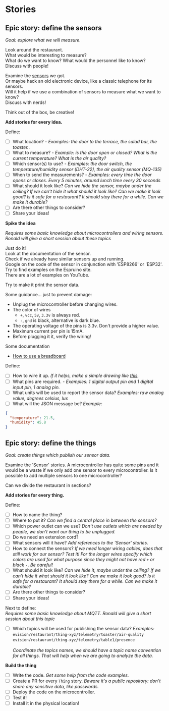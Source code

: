 # Stories

## Epic story: define the sensors
*Goal: explore what we will measure.*

Look around the restaurant.<br>
What would be interesting to measure?<br>
What do we want to know? What would the personnel like to know? <br>Discuss with people!

Examine the [sensors](./Sensors.md) we got.<br>
Or maybe hack an old electronic device, like a classic telephone for its sensors.<br>
Will it help if we use a combination of sensors to measure what we want to know?<br>
Discuss with nerds!

Think out of the box, be creative!

**Add stories for every idea.**

Define:
- [ ] What location? - *Examples: the door to the terrace, the salad bar, the toaster.*.
- [ ] What to measure? - *Example: is the door open or closed? What is the current temperature? What is the air quality?* 
- [ ] Which sensor(s) to use? - *Examples: the door switch, the temperature/humidity sensor (DHT-22), the air quality sensor (MQ-135)* 
- [ ] When to send the measurements? - *Examples: every time the door opens or closes. Every 5 minutes, around lunch time every 30 seconds*
- [ ] What should it look like? *Can we hide the sensor, maybe under the ceiling? If we can't hide it what should it look like? Can we make it look good? Is it safe for a restaurant? It should stay there for a while. Can we make it durable?*
- [ ] Are there other things to consider?
- [ ] Share your ideas!

**Spike the idea**

*Requires some basic knowledge about microcontrollers and wiring sensors. Ronald will give a short session about these topics*

Just do it!<br>
Look at the documentation of the sensor.<br>
Check if we already have similar sensors up and running.<br>
Google on the code of the sensor in conjunction with 'ESP8266' or 'ESP32'.<br>
Try to find examples on the Espruino site.<br>
There are a lot of examples on YouTube.<br>

Try to make it print the sensor data.

Some guidance... just to prevent damage:
- Unplug the microcontroller before changing wires.
- The color of wires
  - `+`, `vcc`, `5v`, `3.3v` is always red.
  - `-`, `gnd` is black, alternative is dark blue.
- The operating voltage of the pins is 3.3v. Don't provide a higher value.
- Maximum current per pin is 15mA.
- Before plugging it it, verify the wiring!

Some documentation
- [How to use a breadboard](https://learn.sparkfun.com/tutorials/how-to-use-a-breadboard)

Define:
- [ ] How to wire it up. *If it helps, make a simple drawing like [this](https://www.google.com/search?tbm=isch&as_q=fritzing).* 
- [ ] What pins are required. - *Examples: 1 digital output pin and 1 digital input pin, 1 analog pin.*
- [ ] What units will be used to report the sensor data? *Examples: raw analog value, degrees celsius, lux* 
- [ ] What will the JSON message be? *Example:*
``` json
{
  "temperature": 21.5,
  "humidity": 45.8
}
```
## Epic story: define the things
*Goal: create things which publish our sensor data.*

Examine the 'Sensor' stories. A microcontroller has quite some pins and it would be a waste if we only add one sensor to every microcontroller. Is it possible to add multiple sensors to one microcontroller?

Can we divide the restaurant in sections?

**Add stories for every thing.**

Define:
- [ ] How to name the thing?
- [ ] Where to put it? *Can we find a central place in between the sensors?*
- [ ] Which power outlet can we use? *Don't use outlets which are needed by people, we don't want our thing to be unplugged.*
- [ ] Do we need an extension cord?
- [ ] What sensors will it have? *Add references to the 'Sensor' stories.*
- [ ] How to connect the sensors? *If we need longer wiring cables, does that still work for our sensor? Test it! For the longer wires specify which colors are used for what purpose since they might not have red `+` or black `-`. Be careful!*
- [ ] What should it look like? *Can we hide it, maybe under the ceiling? If we can't hide it what should it look like? Can we make it look good? Is it safe for a restaurant? It should stay there for a while. Can we make it durable?*
- [ ] Are there other things to consider?
- [ ] Share your ideas!

Next to define:<br>
*Requires some basic knowledge about MQTT. Ronald will give a short session about this topic*
- [ ] Which topics will be used for publishing the sensor data? *Examples:* `evision/restaurant/thing-xyz/telemetry/toaster/air-quality`
`evision/restaurant/thing-xyz/telemetry/table1/presence`<br><br>
*Coordinate the topics names, we should have a topic name convention for all things. That will help when we are going to analyze the data.*

**Build the thing**

- [ ] Write the code. *Get some help from the code examples.*
- [ ] Create a PR for every `Thing` story. *Beware it's a public repository: don't share any sensitive data, like passwords.*
- [ ] Deploy the code on the microcontroller.
- [ ] Test it!
- [ ] Install it in the physical location!